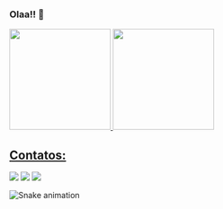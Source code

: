 ### Olaa!! 👋

<div>
<a href="https://github.com/Eubiel178">
<img loading="lazy" height="180em" src="https://github-readme-stats.vercel.app/api/top-langs/?username=Eubiel178&layout=compact&langs_count=7&theme=dracula"/>
<img loading="lazy" height="180em" src="https://github-readme-stats.vercel.app/api?username=Eubiel178&show_icons=true&theme=dracula&include_all_commits=true&count_private=true"/>
</div>

## Contatos:

<div>
<a href="https://www.instagram.com/tech_gabriel/" target="_blank"><img loading="lazy" src="https://img.shields.io/badge/-Instagram-%23E4405F?style=for-the-badge&logo=instagram&logoColor=white" target="_blank"></a>
<a href = "mailto:dev123gabriel@gmail.com"><img loading="lazy" src="https://img.shields.io/badge/Gmail-D14836?style=for-the-badge&logo=gmail&logoColor=white" target="_blank"></a>
<a href="https://www.linkedin.com/in/devgabrielsilva/" target="_blank"><img loading="lazy" src="https://img.shields.io/badge/-LinkedIn-%230077B5?style=for-the-badge&logo=linkedin&logoColor=white" target="_blank"></a>   
</div>

![Snake animation](https://github.com/Eubiel178/Eubiel178/blob/output/github-contribution-grid-snake.svg)
